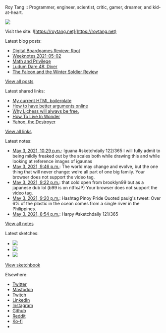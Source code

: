 Roy Tang :: Programmer, engineer, scientist, critic, gamer, dreamer, and kid-at-heart.

![](https://roytang.net/static/img/profile.jpg)

Visit the site: ![https://roytang.net](https://roytang.net)

Latest blog posts:

- [Digital Boardgames Review: Root](https://roytang.net/2021/05/root/)
- [Weeknotes 2021-05-02](https://roytang.net/2021/05/weeknotes-2021-05-02/)
- [Math and Privilege](https://roytang.net/2021/04/math-privilege/)
- [Ludum Dare 48: Diver](https://roytang.net/2021/04/ludum-dare-48-diver/)
- [The Falcon and the Winter Soldier Review](https://roytang.net/2021/04/fatws/)

[View all posts](https://roytang.net/blog)

Latest shared links:

- [My current HTML boilerplate](https://roytang.net/2021/05/my-current-html-boilerplate/)
- [How to have better arguments online](https://roytang.net/2021/04/how-to-have-better-arguments-online/)
- [Why Lichess will always be free.](https://roytang.net/2021/04/why-lichess-will-always-be-free/)
- [How To Live In Wonder](https://roytang.net/2021/04/how-to-live-in-wonder/)
- [Yahoo, the Destroyer](https://roytang.net/2021/04/yahoo-the-destroyer/)

[View all links](https://roytang.net/links)

Latest notes:

- [May 3, 2021, 10:29 p.m.](https://roytang.net/2021/05/1389225567749165057/): Iguana #sketchdaily 122/365 I will fully admit to being mildly freaked out by the scales both while drawing this and while looking at reference images of igaunas
- [May 3, 2021, 9:46 p.m.](https://roytang.net/2021/05/1389214746822385668/): The world may change and evolve, but the one thing that will never change: we’re all part of one big family. Your browser does not support the video tag.
- [May 3, 2021, 9:22 p.m.](https://roytang.net/2021/05/1389208741283733508/): that cold open from brooklyn99 but as a japanese dub lol (b99 is on ntflxJP) Your browser does not support the video tag.
- [May 3, 2021, 9:20 p.m.](https://roytang.net/2021/05/1389208170111799297/): Hashtag Pinoy Pride Quoted paulg&#x27;s tweet: Over 6% of the plastic in the ocean comes from a single river in the Philippines.
- [May 3, 2021, 8:54 p.m.](https://roytang.net/2021/05/1389201688112746501/): Harpy #sketchdaily 121/365

[View all notes](https://roytang.net/notes)

Latest sketches:


- ![](https://roytang.net/media/cache/f7/8d/f78d05d626217f36f15886fdbdd90701.jpg)
- ![](https://roytang.net/media/cache/04/7c/047c4f4bd04b599ef1ecf3e6204d07c9.jpg)
- ![](https://roytang.net/media/cache/e6/73/e6738b9bdb2f251907558a32e05d6f20.jpg)

[View sketchbook](https://roytang.net/albums/sketchbook)


Elsewhere:

- [Twitter](https://twitter.com/roytang)
- [Mastodon](https://mastodon.technology/@roytang)
- [Twitch](https://twitch.tv/twitchyroy)
- [LinkedIn](https://www.linkedin.com/in/roytang)
- [Instagram](https://instagram.com/roytang0400)
- [Github](https://github.com/roytang)
- [Reddit](https://reddit.com/u/hungryroy)
- [Ko-fi](https://ko-fi.com/roytang)
- [](mailto:hello@roytang.net)